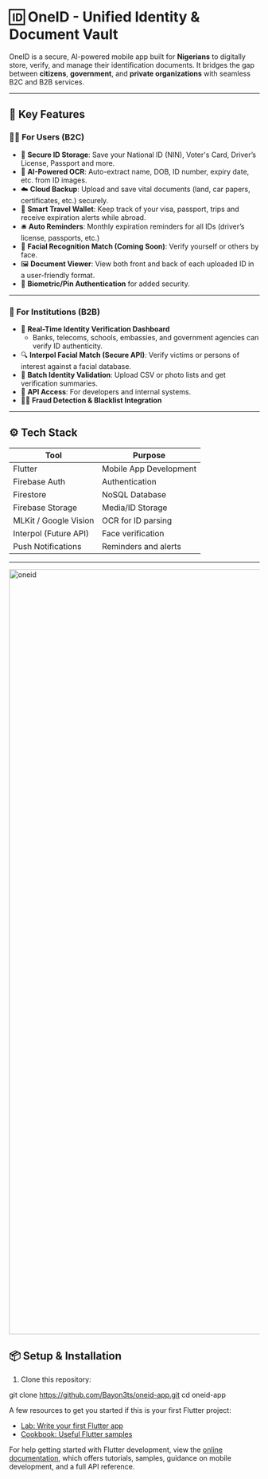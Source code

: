 # 🆔 OneID - Unified Identity & Document Vault

OneID is a secure, AI-powered mobile app built for **Nigerians** to digitally store, verify, and manage their identification documents. It bridges the gap between **citizens**, **government**, and **private organizations** with seamless B2C and B2B services.

---

## 📲 Key Features

### 🧍‍♂️ For Users (B2C)
- 🔐 **Secure ID Storage**: Save your National ID (NIN), Voter's Card, Driver’s License, Passport and more.
- 📸 **AI-Powered OCR**: Auto-extract name, DOB, ID number, expiry date, etc. from ID images.
- ☁️ **Cloud Backup**: Upload and save vital documents (land, car papers, certificates, etc.) securely.
- 🛫 **Smart Travel Wallet**: Keep track of your visa, passport, trips and receive expiration alerts while abroad.
- 🛎️ **Auto Reminders**: Monthly expiration reminders for all IDs (driver’s license, passports, etc.)
- 🧠 **Facial Recognition Match (Coming Soon)**: Verify yourself or others by face.
- 🖼️ **Document Viewer**: View both front and back of each uploaded ID in a user-friendly format.
- 🔐 **Biometric/Pin Authentication** for added security.

---

### 🏢 For Institutions (B2B)
- 🧾 **Real-Time Identity Verification Dashboard**
    - Banks, telecoms, schools, embassies, and government agencies can verify ID authenticity.
- 🔍 **Interpol Facial Match (Secure API)**: Verify victims or persons of interest against a facial database.
- 🔁 **Batch Identity Validation**: Upload CSV or photo lists and get verification summaries.
- 🔧 **API Access**: For developers and internal systems.
- 🕵️‍♂️ **Fraud Detection & Blacklist Integration**

---

## ⚙️ Tech Stack

| Tool | Purpose |
|------|---------|
| Flutter | Mobile App Development |
| Firebase Auth | Authentication |
| Firestore | NoSQL Database |
| Firebase Storage | Media/ID Storage |
| MLKit / Google Vision | OCR for ID parsing |
| Interpol (Future API) | Face verification |
| Push Notifications | Reminders and alerts |

---
<img width="1024" height="1536" alt="oneid" src="https://github.com/user-attachments/assets/400a6c4c-b0f9-4bda-bb18-eb7ce83dbe5e" />

## 📦 Setup & Installation

1. Clone this repository:


git clone https://github.com/Bayon3ts/oneid-app.git
cd oneid-app


A few resources to get you started if this is your first Flutter project:

- [Lab: Write your first Flutter app](https://docs.flutter.dev/get-started/codelab)
- [Cookbook: Useful Flutter samples](https://docs.flutter.dev/cookbook)

For help getting started with Flutter development, view the
[online documentation](https://docs.flutter.dev/), which offers tutorials,
samples, guidance on mobile development, and a full API reference.
